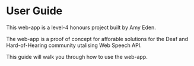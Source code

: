 # User Guide

This web-app is a level-4 honours project built by Amy Eden.

The web-app is a proof of concept for afforable solutions for the Deaf and Hard-of-Hearing community utalising Web Speech API. 

This guide will walk you through how to use the web-app. 
